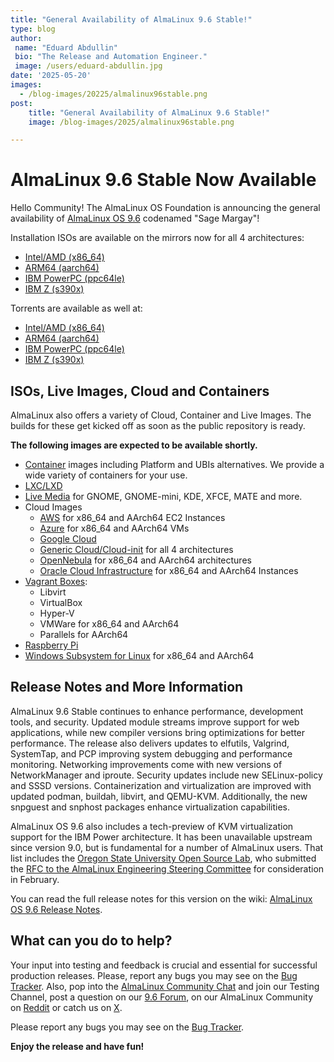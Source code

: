 ```yaml
---
title: "General Availability of AlmaLinux 9.6 Stable!"
type: blog
author:
 name: "Eduard Abdullin"
 bio: "The Release and Automation Engineer."
 image: /users/eduard-abdullin.jpg
date: '2025-05-20'
images:
  - /blog-images/20225/almalinux96stable.png
post:
    title: "General Availability of AlmaLinux 9.6 Stable!"
    image: /blog-images/2025/almalinux96stable.png

---
```


# AlmaLinux 9.6 Stable Now Available 

Hello Community! The AlmaLinux OS Foundation is announcing the general availability of [AlmaLinux OS 9.6](https://mirrors.almalinux.org/isos.html) codenamed "Sage Margay"!

Installation ISOs are available on the mirrors now for all 4 architectures:
* [Intel/AMD (x86_64)](https://mirrors.almalinux.org/isos/x86_64/9.6.html)
* [ARM64 (aarch64)](https://mirrors.almalinux.org/isos/aarch64/9.6.html)
* [IBM PowerPC (ppc64le)](https://mirrors.almalinux.org/isos/ppc64le/9.6.html)
* [IBM Z (s390x)](https://mirrors.almalinux.org/isos/s390x/9.6.html)

Torrents are available as well at:
* [Intel/AMD (x86_64)](https://repo.almalinux.org/almalinux/9.6/isos/x86_64/AlmaLinux-9.6-x86_64.torrent)
* [ARM64 (aarch64)](https://repo.almalinux.org/almalinux/9.6/isos/aarch64/AlmaLinux-9.6-aarch64.torrent)
* [IBM PowerPC (ppc64le)](https://repo.almalinux.org/almalinux/9.6/isos/ppc64le/AlmaLinux-9.6-ppc64le.torrent)
* [IBM Z (s390x)](https://repo.almalinux.org/almalinux/9.6/isos/s390x/AlmaLinux-9.6-s390x.torrent)

## ISOs, Live Images, Cloud and Containers

AlmaLinux also offers a variety of Cloud, Container and Live Images. The builds for these get kicked off as soon as the public repository is ready. 

**The following images are expected to be available shortly.** 

* [Container](https://wiki.almalinux.org/containers/) images including Platform and UBIs alternatives. We provide a wide variety of containers for your use. 
* [LXC/LXD](https://images.linuxcontainers.org/images/almalinux/) 
* [Live Media](https://wiki.almalinux.org/LiveMedia.html) for GNOME, GNOME-mini, KDE, XFCE, MATE and more.
* Cloud Images 
    * [AWS](https://wiki.almalinux.org/cloud/AWS.html) for x86_64 and AArch64 EC2 Instances
    * [Azure](https://wiki.almalinux.org/cloud/Azure.html) for x86_64 and AArch64 VMs
    * [Google Cloud](https://wiki.almalinux.org/cloud/Google.html)
    * [Generic Cloud/Cloud-init](https://wiki.almalinux.org/cloud/Generic-cloud-on-local.html) for all 4 architectures
    * [OpenNebula](https://wiki.almalinux.org/cloud/OpenNebula.html) for x86_64 and AArch64 architectures
    * [Oracle Cloud Infrastructure](https://wiki.almalinux.org/cloud/OCI.html) for x86_64 and AArch64 Instances
* [Vagrant Boxes](https://app.vagrantup.com/almalinux):
    * Libvirt
    * VirtualBox
    * Hyper-V
    * VMWare for x86_64 and AArch64
    * Parallels for AArch64
* [Raspberry Pi](https://wiki.almalinux.org/documentation/raspberry-pi.html)
* [Windows Subsystem for Linux](https://wiki.almalinux.org/documentation/wsl.html) for x86_64 and AArch64

## Release Notes and More Information

AlmaLinux 9.6 Stable continues to enhance performance, development tools, and security. Updated module streams improve support for web applications, while new compiler versions bring optimizations for better performance. The release also delivers updates to elfutils, Valgrind, SystemTap, and PCP improving system debugging and performance monitoring. Networking improvements come with new versions of NetworkManager and iproute. Security updates include new SELinux-policy and SSSD versions. Containerization and virtualization are improved with updated podman, buildah, libvirt, and QEMU-KVM. Additionally, the new snpguest and snphost packages enhance virtualization capabilities.

AlmaLinux OS 9.6 also includes a tech-preview of KVM virtualization support for the IBM Power architecture. It has been unavailable upstream since version 9.0, but is fundamental for a number of AlmaLinux users. That list includes the [Oregon State University Open Source Lab](https://osuosl.org/), who submitted the [RFC to the AlmaLinux Engineering Steering Committee](https://github.com/AlmaLinux/ALESCo/pull/3) for consideration in February. 

You can read the full release notes for this version on the wiki: [AlmaLinux OS 9.6 Release Notes](https://wiki.almalinux.org/release-notes/9.6.html).

## What can you do to help?

Your input into testing and feedback is crucial and essential for successful production releases. 
Please, report any bugs you may see on the [Bug Tracker](https://bugs.almalinux.org/). Also, pop into the [AlmaLinux Community Chat](https://chat.almalinux.org) and join our Testing Channel, post a question on our [9.6 Forum](https://forums.almalinux.org/c/devel/9/36), on our AlmaLinux Community on [Reddit](https://reddit.com/r/almalinux) or catch us on [X](https://x.com/almalinux). 

Please report any bugs you may see on the [Bug Tracker](https://bugs.almalinux.org/). 

**Enjoy the release and have fun!**